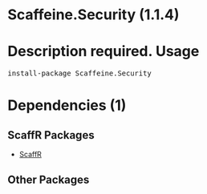 ﻿Scaffeine.Security (1.1.4)
======
Description required.
Usage
======
<pre>install-package Scaffeine.Security</pre>
Dependencies (1)
=====

ScaffR Packages
------
* [ScaffR](https://github.com/wcpro/ScaffR/tree/master/src/ScaffR)

Other Packages
------
